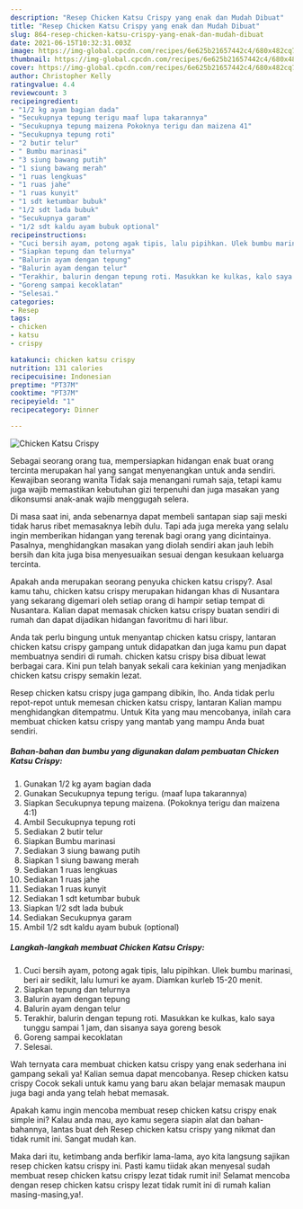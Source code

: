 ```yaml
---
description: "Resep Chicken Katsu Crispy yang enak dan Mudah Dibuat"
title: "Resep Chicken Katsu Crispy yang enak dan Mudah Dibuat"
slug: 864-resep-chicken-katsu-crispy-yang-enak-dan-mudah-dibuat
date: 2021-06-15T10:32:31.003Z
image: https://img-global.cpcdn.com/recipes/6e625b21657442c4/680x482cq70/chicken-katsu-crispy-foto-resep-utama.jpg
thumbnail: https://img-global.cpcdn.com/recipes/6e625b21657442c4/680x482cq70/chicken-katsu-crispy-foto-resep-utama.jpg
cover: https://img-global.cpcdn.com/recipes/6e625b21657442c4/680x482cq70/chicken-katsu-crispy-foto-resep-utama.jpg
author: Christopher Kelly
ratingvalue: 4.4
reviewcount: 3
recipeingredient:
- "1/2 kg ayam bagian dada"
- "Secukupnya tepung terigu maaf lupa takarannya"
- "Secukupnya tepung maizena Pokoknya terigu dan maizena 41"
- "Secukupnya tepung roti"
- "2 butir telur"
- " Bumbu marinasi"
- "3 siung bawang putih"
- "1 siung bawang merah"
- "1 ruas lengkuas"
- "1 ruas jahe"
- "1 ruas kunyit"
- "1 sdt ketumbar bubuk"
- "1/2 sdt lada bubuk"
- "Secukupnya garam"
- "1/2 sdt kaldu ayam bubuk optional"
recipeinstructions:
- "Cuci bersih ayam, potong agak tipis, lalu pipihkan. Ulek bumbu marinasi, beri air sedikit, lalu lumuri ke ayam. Diamkan kurleb 15-20 menit."
- "Siapkan tepung dan telurnya"
- "Balurin ayam dengan tepung"
- "Balurin ayam dengan telur"
- "Terakhir, balurin dengan tepung roti. Masukkan ke kulkas, kalo saya tunggu sampai 1 jam, dan sisanya saya goreng besok"
- "Goreng sampai kecoklatan"
- "Selesai."
categories:
- Resep
tags:
- chicken
- katsu
- crispy

katakunci: chicken katsu crispy 
nutrition: 131 calories
recipecuisine: Indonesian
preptime: "PT37M"
cooktime: "PT37M"
recipeyield: "1"
recipecategory: Dinner

---
```



![Chicken Katsu Crispy](https://img-global.cpcdn.com/recipes/6e625b21657442c4/680x482cq70/chicken-katsu-crispy-foto-resep-utama.jpg)

Sebagai seorang orang tua, mempersiapkan hidangan enak buat orang tercinta merupakan hal yang sangat menyenangkan untuk anda sendiri. Kewajiban seorang  wanita Tidak saja menangani rumah saja, tetapi kamu juga wajib memastikan kebutuhan gizi terpenuhi dan juga masakan yang dikonsumsi anak-anak wajib menggugah selera.

Di masa  saat ini, anda sebenarnya dapat membeli santapan siap saji meski tidak harus ribet memasaknya lebih dulu. Tapi ada juga mereka yang selalu ingin memberikan hidangan yang terenak bagi orang yang dicintainya. Pasalnya, menghidangkan masakan yang diolah sendiri akan jauh lebih bersih dan kita juga bisa menyesuaikan sesuai dengan kesukaan keluarga tercinta. 



Apakah anda merupakan seorang penyuka chicken katsu crispy?. Asal kamu tahu, chicken katsu crispy merupakan hidangan khas di Nusantara yang sekarang digemari oleh setiap orang di hampir setiap tempat di Nusantara. Kalian dapat memasak chicken katsu crispy buatan sendiri di rumah dan dapat dijadikan hidangan favoritmu di hari libur.

Anda tak perlu bingung untuk menyantap chicken katsu crispy, lantaran chicken katsu crispy gampang untuk didapatkan dan juga kamu pun dapat membuatnya sendiri di rumah. chicken katsu crispy bisa dibuat lewat berbagai cara. Kini pun telah banyak sekali cara kekinian yang menjadikan chicken katsu crispy semakin lezat.

Resep chicken katsu crispy juga gampang dibikin, lho. Anda tidak perlu repot-repot untuk memesan chicken katsu crispy, lantaran Kalian mampu menghidangkan ditempatmu. Untuk Kita yang mau mencobanya, inilah cara membuat chicken katsu crispy yang mantab yang mampu Anda buat sendiri.

<!--inarticleads1-->

##### Bahan-bahan dan bumbu yang digunakan dalam pembuatan Chicken Katsu Crispy:

1. Gunakan 1/2 kg ayam bagian dada
1. Gunakan Secukupnya tepung terigu. (maaf lupa takarannya)
1. Siapkan Secukupnya tepung maizena. (Pokoknya terigu dan maizena 4:1)
1. Ambil Secukupnya tepung roti
1. Sediakan 2 butir telur
1. Siapkan  Bumbu marinasi
1. Sediakan 3 siung bawang putih
1. Siapkan 1 siung bawang merah
1. Sediakan 1 ruas lengkuas
1. Sediakan 1 ruas jahe
1. Sediakan 1 ruas kunyit
1. Sediakan 1 sdt ketumbar bubuk
1. Siapkan 1/2 sdt lada bubuk
1. Sediakan Secukupnya garam
1. Ambil 1/2 sdt kaldu ayam bubuk (optional)




<!--inarticleads2-->

##### Langkah-langkah membuat Chicken Katsu Crispy:

1. Cuci bersih ayam, potong agak tipis, lalu pipihkan. Ulek bumbu marinasi, beri air sedikit, lalu lumuri ke ayam. Diamkan kurleb 15-20 menit.
1. Siapkan tepung dan telurnya
1. Balurin ayam dengan tepung
1. Balurin ayam dengan telur
1. Terakhir, balurin dengan tepung roti. Masukkan ke kulkas, kalo saya tunggu sampai 1 jam, dan sisanya saya goreng besok
1. Goreng sampai kecoklatan
1. Selesai.




Wah ternyata cara membuat chicken katsu crispy yang enak sederhana ini gampang sekali ya! Kalian semua dapat mencobanya. Resep chicken katsu crispy Cocok sekali untuk kamu yang baru akan belajar memasak maupun juga bagi anda yang telah hebat memasak.

Apakah kamu ingin mencoba membuat resep chicken katsu crispy enak simple ini? Kalau anda mau, ayo kamu segera siapin alat dan bahan-bahannya, lantas buat deh Resep chicken katsu crispy yang nikmat dan tidak rumit ini. Sangat mudah kan. 

Maka dari itu, ketimbang anda berfikir lama-lama, ayo kita langsung sajikan resep chicken katsu crispy ini. Pasti kamu tiidak akan menyesal sudah membuat resep chicken katsu crispy lezat tidak rumit ini! Selamat mencoba dengan resep chicken katsu crispy lezat tidak rumit ini di rumah kalian masing-masing,ya!.

